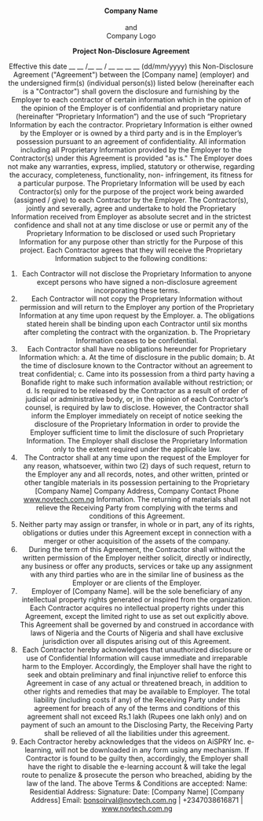 
<center><b>Company Name</b><center><br/>and 
<center>Company Logo</center>
<b><p style = 'text-align:center;'>Project Non-Disclosure Agreement</p></b>

Effective this date __ __ /__ __ / __ __ __ __ (dd/mm/yyyy) this Non-Disclosure Agreement ("Agreement") between the [Company name] (employer) and the undersigned firm(s) (individual person(s)) listed below (hereinafter each is a "Contractor") shall govern the disclosure and furnishing by the Employer to each contractor of certain information which in the opinion of the opinion of the Employer is of confidential and
proprietary nature (hereinafter “Proprietary Information”) and the use of such “Proprietary Information by each the contractor.
Proprietary Information is either owned by the Employer or is owned by a third party and is in the Employer’s
possession pursuant to an agreement of confidentiality. All information including all Proprietary Information
provided by the Employer to the Contractor(s) under this Agreement is provided "as is." The Employer does not make any
warranties, express, implied, statutory or otherwise, regarding the accuracy, completeness, functionality, non-
infringement, its fitness for a particular purpose.
The Proprietary Information will be used by each Contractor(s) only for the purpose of the project work being awarded (assigned / give) to each Contractor by the Employer. The Contractor(s), jointly and severally, agree and undertake to hold the
Proprietary Information received from Employer as absolute secret and in the strictest confidence and shall not at any
time disclose or use or permit any of the Proprietary Information to be disclosed or used such Proprietary Information
for any purpose other than strictly for the Purpose of this project. Each Contractor agrees that they will receive the Proprietary
Information subject to the following conditions:
1. Each Contractor will not disclose the Proprietary Information to anyone except persons who have signed a
non-disclosure agreement incorporating these terms.
2. Each Contractor will not copy the Proprietary Information without permission and will return to the
Employer any portion of the Proprietary Information at any time upon request by the Employer.
a. The obligations stated herein shall be binding upon each Contractor until six months after completing the contract with the organization.
b. The Proprietary Information ceases to be confidential.
3. Each Contractor shall have no obligations hereunder for Proprietary Information which:
a. At the time of disclosure in the public domain;
b. At the time of disclosure known to the Contractor without an agreement to treat confidential;
c. Came into its possession from a third party having a Bonafide right to make such information available without restriction; or
d. Is required to be released by the Contractor as a result of order of judicial or administrative body, or, in
the opinion of each Contractor’s counsel, is required by law to disclose.
However, the Contractor shall inform the Employer immediately on receipt of notice seeking the
disclosure of the Proprietary Information in order to provide the Employer sufficient time to limit
the disclosure of such Proprietary Information. The Employer shall disclose the Proprietary
Information only to the extent required under the applicable law.
4. The Contractor shall at any time upon the request of the Employer for any reason, whatsoever, within two (2)
days of such request, return to the Employer any and all records, notes, and other written, printed or other
tangible materials in its possession pertaining to the Proprietary
[Company Name]
Company Address,
Company Contact Phone www.novtech.com.ng Information. The returning of materials shall not relieve the Receiving Party from complying with the terms
and conditions of this Agreement.
5. Neither party may assign or transfer, in whole or in part, any of its rights, obligations or duties under this
Agreement except in connection with a merger or other acquisition of the assets of the company.
6. During the term of this Agreement, the Contractor shall without the written permission of the Employer neither
solicit, directly or indirectly, any business or offer any products, services or take up any assignment with
any third parties who are in the similar line of business as the Employer or are clients of the Employer.
7. Employer of [Company Name]. will be the sole beneficiary of any intellectual property rights generated or
inspired from the organization. Each Contractor acquires no intellectual property rights under this Agreement,
except the limited right to use as set out explicitly above. This Agreement shall be governed by and construed
in accordance with laws of Nigeria and the Courts of Nigeria  and shall have exclusive jurisdiction over all
disputes arising out of this Agreement.
8. Each Contractor hereby acknowledges that unauthorized disclosure or use of Confidential Information will cause
immediate and irreparable harm to the Employer. Accordingly, the Employer shall have the right to
seek and obtain preliminary and final injunctive relief to enforce this Agreement in case of any actual or
threatened breach, in addition to other rights and remedies that may be available to Employer. The total
liability (including costs if any) of the Receiving Party under this agreement for breach of any of the terms
and conditions of this agreement shall not exceed Rs.1 lakh (Rupees one lakh only) and on payment of such
an amount to the Disclosing Party, the Receiving Party shall be relieved of all the liabilities under this
agreement.
9. Each Contractor hereby acknowledges that the videos on AiSPRY Inc. e-learning, will not be downloaded in
any form using any mechanism. If Contractor is found to be guilty then, accordingly, the Employer shall have
the right to disable the e-learning account & will take the legal route to penalize & prosecute the person who
breached, abiding by the law of the land.
The above Terms & Conditions are accepted:
Name:
Residential Address:
Signature:
Date:
[Company Name]
[Company Address] Email: bonsoirval@novtech.com.ng | +2347038616871 | www.novtech.com.ng
